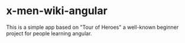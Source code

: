 # x-men-wiki-angular
This is a simple app based on "Tour of Heroes" a well-known beginner project for people learning angular.
